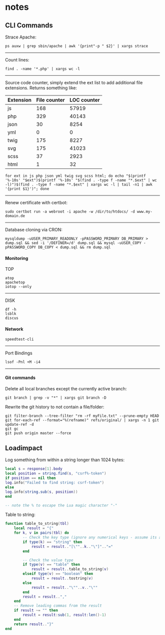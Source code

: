 # notes

## CLI Commands

Strace Apache:

```CLI
ps auxw | grep sbin/apache | awk '{print"-p " $2}' | xargs strace
```

---

Count lines:

```CLI
find . -name '*.php' | xargs wc -l
```

---

Source code counter, simply extend the ext list to add additional file extensions. Returns something like:

Extension | File counter | LOC counter
--- | --- | ---
js | 168 | 57919
php | 329 | 40143
json | 30 | 8254
yml | 0 | 0
twig | 175 | 8227
svg | 175 | 41023
scss | 37 | 2923
html | 1 | 32

```CLI
for ext in js php json yml twig svg scss html; do echo "$(printf '%-10s' "$ext")$(printf '%-10s' "$(find . -type f -name "*.$ext" | wc -l)")$(find . -type f -name "*.$ext" | xargs wc -l | tail -n1 | awk '{print $1}')"; done
```

---

Renew certificate with certbot:

```CLI
sudo certbot run -a webroot -i apache -w /dir/to/htdocs/ -d www.my-domain.de
```

---

Database cloning via CRON:

```CLI
mysqldump -uUSER_PRIMARY_READONLY -pPASSWORD_PRIMARY DB_PRIMARY > dump.sql && sed -i '/DEFINER=/d' dump.sql && mysql -uUSER_COPY -pPASSWORD_COPY DB_COPY < dump.sql && rm dump.sql
```

#### Monitoring

TOP

```CLI
atop
apachetop
iotop --only
```

---

DISK

```CLI
df -h
lsblk
discus
```

#### Network

```CLI
speedtest-cli
```

---

Port Bindings

```CLI
lsof -Pnl +M -i4
```

---

#### Git commands

Delete all local branches except the currently active branch:

```CLI
git branch | grep -v "*" | xargs git branch -D
```

Rewrite the git history to not contain a file/folder:

```CLI
git filter-branch --tree-filter "rm -rf myFile.txt" --prune-empty HEAD
git for-each-ref --format="%(refname)" refs/original/ | xargs -n 1 git update-ref -d
git gc
git push origin master --force
```

## Loadimpact

Log something from within a string longer than 1024 bytes:

```Lua
local s = response[1].body
local position = string.find(s, "csrf%-token")
if position == nil then
log.info("Failed to find string: csrf-token")
else
log.info(string.sub(s, position))
end

-- note the % to escape the Lua magic character "-"
```

Table to string:

```Lua
function table_to_string(tbl)
    local result = "{"
    for k, v in pairs(tbl) do
        -- Check the key type (ignore any numerical keys - assume its an array)
        if type(k) == "string" then
            result = result.."[\""..k.."\"]".."="
        end

        -- Check the value type
        if type(v) == "table" then
            result = result..table_to_string(v)
        elseif type(v) == "boolean" then
            result = result..tostring(v)
        else
            result = result.."\""..v.."\""
        end
        result = result..","
    end
    -- Remove leading commas from the result
    if result ~= "" then
        result = result:sub(1, result:len()-1)
    end
    return result.."}"
end
```
